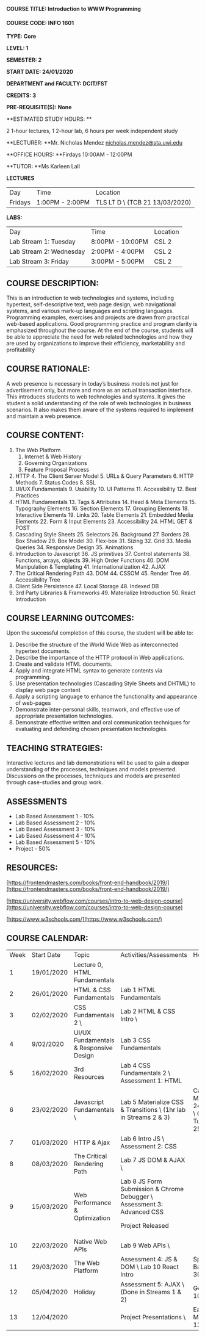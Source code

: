 <!----- Conversion time: 1.909 seconds.


Using this Markdown file:

1. Cut and paste this output into your source file.
2. See the notes and action items below regarding this conversion run.
3. Check the rendered output (headings, lists, code blocks, tables) for proper
   formatting and use a linkchecker before you publish this page.

Conversion notes:

* Docs to Markdown version 1.0β18
* Thu Mar 05 2020 14:55:24 GMT-0800 (PST)
* Source doc: https://docs.google.com/open?id=16BuLLfvj71yS0hO_dN6sClXoKb-4ZDhl5P6NVIfZL8w
----->


**COURSE TITLE: Introduction to WWW Programming**


#### **COURSE CODE: INFO 1601**

**TYPE: Core**

**LEVEL: 1**

**SEMESTER: 2**

**START DATE: 24/01/2020**

**DEPARTMENT and FACULTY: DCIT/FST**

**CREDITS: 3**

**PRE-REQUISITE(S): None**

**ESTIMATED STUDY HOURS: **

2 1-hour lectures, 1 2-hour lab, 6 hours per week independent study

**LECTURER: **Mr. Nicholas Mendez nicholas.mendez@sta.uwi.edu

**OFFICE HOURS: **Firdays 10:00AM - 12:00PM

**TUTOR: **Ms Karleen Lall

**LECTURES**


<table>
  <tr>
   <td>Day
   </td>
   <td>Time
   </td>
   <td>Location
   </td>
  </tr>
  <tr>
   <td>Fridays
   </td>
   <td>1:00PM - 2:00PM
   </td>
   <td>TLS LT D \
(TCB 21 13/03/2020)
   </td>
  </tr>
</table>


**LABS:**


<table>
  <tr>
   <td>Day
   </td>
   <td>Time
   </td>
   <td>Location
   </td>
  </tr>
  <tr>
   <td>Lab Stream 1: Tuesday
   </td>
   <td>8:00PM - 10:00PM
   </td>
   <td>CSL 2
   </td>
  </tr>
  <tr>
   <td>Lab Stream 2: Wednesday 
   </td>
   <td>2:00PM - 4:00PM
   </td>
   <td>CSL 2
   </td>
  </tr>
  <tr>
   <td>Lab Stream 3: Friday
   </td>
   <td>3:00PM - 5:00PM
   </td>
   <td>CSL 2
   </td>
  </tr>
</table>



## COURSE DESCRIPTION:

This is an introduction to web technologies and systems, including hypertext, self-descriptive text, web page design, web navigational systems, and various mark-up languages and scripting languages. Programming examples, exercises and projects are drawn from practical web-based applications. Good programming practice and program clarity is emphasized throughout the course. At the end of the course, students will be able to appreciate the need for web related technologies and how they are used by organizations to improve their efficiency, marketability and profitability


## COURSE RATIONALE:

A web presence is necessary in today’s business models not just for advertisement only, but more and more as an actual transaction interface. This introduces students to web technologies and systems. It gives the student a solid understanding of the role of web technologies in business scenarios. It also makes them aware of the systems required to implement and maintain a web presence.


## COURSE CONTENT:



1. The Web Platform
    1. Internet & Web History
    2. Governing Organizations
    3. Feature Proposal Process
2. HTTP
    4. The Client Server Model
    5. URLs & Query Parameters
    6. HTTP Methods
    7. Status Codes
    8. SSL
3. UI/UX Fundamentals
    9. Usability
    10. UI Patterns
    11. Accessibility
    12. Best Practices
4. HTML Fundamentals
    13. Tags & Attributes
    14. Head & Meta Elements
    15. Typography Elements
    16. Section Elements
    17. Grouping Elements
    18. Interactive Elements
    19. Links
    20. Table Elements
    21. Embedded Media Elements
    22. Form & Input Elements
    23. Accessibility 
    24. HTML GET & POST
5. Cascading Style Sheets
    25. Selectors
    26. Background
    27. Borders
    28. Box Shadow
    29. Box Model
    30. Flex-box
    31. Sizing
    32. Grid
    33. Media Queries
    34. Responsive Design
    35. Animations
6. Introduction to Javascript
    36. JS primitives
    37. Control statements
    38. Functions, arrays, objects
    39. High Order Functions
    40. DOM Manipulation & Templating
    41. Internationalization
    42. AJAX
7. The Critical Rendering Path
    43. DOM
    44. CSSOM
    45. Render Tree
    46. Accessibility Tree
8. Client Side Persistence
    47. Local Storage
    48. Indexed DB
9. 3rd Party Libraries & Frameworks
    49. Materialize Introduction
    50. React Introduction 


## COURSE LEARNING OUTCOMES:

Upon the successful completion of this course, the student will be able to:



1. Describe the structure of the World Wide Web as interconnected hypertext documents.
2. Describe the importance of the HTTP protocol in Web applications.
3. Create and validate HTML documents.
4. Apply and integrate HTML syntax to generate contents via programming.
5. Use presentation technologies (Cascading Style Sheets and DHTML) to display web page content
6. Apply a scripting language to enhance the functionality and appearance of web-pages
7. Demonstrate inter-personal skills, teamwork, and effective use of appropriate presentation technologies.
8. Demonstrate effective written and oral communication techniques for evaluating and defending chosen presentation technologies.


## TEACHING STRATEGIES:

Interactive lectures and lab demonstrations will be used to gain a deeper understanding of the processes, techniques and models presented. Discussions on the processes, techniques and models are presented through case-studies and group work.


## ASSESSMENTS



*   Lab Based Assessment 1 - 10%
*   Lab Based Assessment 2 - 10%
*   Lab Based Assessment 3 - 10%
*   Lab Based Assessment 4 - 10%
*   Lab Based Assessment 5 - 10%
*   Project - 50%


## RESOURCES:

[https://frontendmasters.com/books/front-end-handbook/2019/](https://frontendmasters.com/books/front-end-handbook/2019/)

[https://university.webflow.com/courses/intro-to-web-design-course](https://university.webflow.com/courses/intro-to-web-design-course)

[https://www.w3schools.com/](https://www.w3schools.com/)


## 


## COURSE CALENDAR: 


<table>
  <tr>
   <td>Week
   </td>
   <td>Start Date 
   </td>
   <td>Topic
   </td>
   <td>Activities/Assessments
   </td>
   <td>Holidays
   </td>
  </tr>
  <tr>
   <td>1
   </td>
   <td>19/01/2020
   </td>
   <td>Lecture 0, HTML Fundamentals
   </td>
   <td>
   </td>
   <td>
   </td>
  </tr>
  <tr>
   <td>2
   </td>
   <td>26/01/2020
   </td>
   <td>HTML & CSS Fundamentals
   </td>
   <td>Lab 1 HTML Fundamentals
   </td>
   <td>
   </td>
  </tr>
  <tr>
   <td>3
   </td>
   <td>02/02/2020
   </td>
   <td>CSS Fundamentals 2 \

   </td>
   <td>Lab 2 HTML & CSS Intro \

   </td>
   <td>
   </td>
  </tr>
  <tr>
   <td>4
   </td>
   <td>9/02/2020
   </td>
   <td>UI/UX Fundamentals & Responsive Design
   </td>
   <td>Lab 3 CSS Fundamentals
   </td>
   <td>
   </td>
  </tr>
  <tr>
   <td>5
   </td>
   <td>16/02/2020
   </td>
   <td>3rd Resources
   </td>
   <td>Lab 4 CSS Fundamentals 2 \
Assessment 1: HTML
   </td>
   <td>
   </td>
  </tr>
  <tr>
   <td>6
   </td>
   <td>23/02/2020
   </td>
   <td>Javascript Fundamentals \

   </td>
   <td>Lab 5 Materialize CSS & Transitions \
(1hr lab in Streams 2 & 3)
   </td>
   <td>Carnival Mon 24/02/2020 \
Carnival Tue 25/02/2020
   </td>
  </tr>
  <tr>
   <td>7
   </td>
   <td>01/03/2020
   </td>
   <td>HTTP & Ajax
   </td>
   <td>Lab 6 Intro JS \
Assessment 2: CSS
   </td>
   <td>
   </td>
  </tr>
  <tr>
   <td>8
   </td>
   <td>08/03/2020
   </td>
   <td>The Critical Rendering Path
   </td>
   <td>Lab 7 JS DOM & AJAX \

   </td>
   <td>
   </td>
  </tr>
  <tr>
   <td>9
   </td>
   <td>15/03/2020
   </td>
   <td>Web Performance & Optimization
   </td>
   <td>Lab 8 JS Form Submission & Chrome Debugger \
Assessment 3: Advanced CSS
<p>
Project Released
   </td>
   <td>
   </td>
  </tr>
  <tr>
   <td>10
   </td>
   <td>22/03/2020
   </td>
   <td>Native Web APIs
   </td>
   <td>Lab 9 Web APIs \

   </td>
   <td>
   </td>
  </tr>
  <tr>
   <td>11
   </td>
   <td>29/03/2020
   </td>
   <td>The Web Platform
   </td>
   <td>Assessment 4: JS & DOM \
Lab 10 React Intro
   </td>
   <td>Spiritual Baptist 30/03/2020
   </td>
  </tr>
  <tr>
   <td>12
   </td>
   <td>05/04/2020
   </td>
   <td>Holiday
   </td>
   <td>Assessment 5: AJAX \
 (Done in Streams 1 & 2)
   </td>
   <td>Good Friday 10/04/2020
   </td>
  </tr>
  <tr>
   <td>13
   </td>
   <td>12/04/2020
   </td>
   <td>
   </td>
   <td>Project Presentations \

   </td>
   <td>Easter Monday 13/04/2020
   </td>
  </tr>
</table>



<!-- Docs to Markdown version 1.0β18 -->
